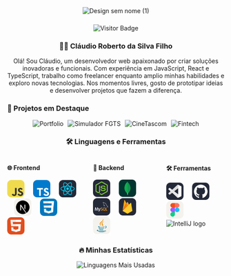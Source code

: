 <div align="center">
<img width="2560" height="900" alt="Design sem nome (1)" src="https://github.com/user-attachments/assets/82d59d53-2732-40f7-b3a4-b696be18dabc" />


</div>

###

<div align="center">
  <img src="https://visitor-badge.laobi.icu/badge?page_id=Klaudio0707.visitor-badge" alt="Visitor Badge" />
</div>


<h3 align="center">👩‍💻 Cláudio Roberto da Silva Filho</h3>

<p align="center">
Olá! Sou Cláudio, um desenvolvedor web apaixonado por criar soluções inovadoras e funcionais. Com experiência em JavaScript, React e TypeScript, trabalho como freelancer enquanto amplio minhas habilidades e exploro novas tecnologias. Nos momentos livres, gosto de prototipar ideias e desenvolver projetos que fazem a diferença.
</p>

###

<h3>🚀 Projetos em Destaque</h3>
<div style="display: flex; flex-direction: row; gap: 10px; justify-content: center; align-items: center;">
   <a href="https://portfolioklaudiodev.vercel.app" target="_blank" style="text-decoration: none;">
    <img src="https://img.shields.io/badge/Portfolio-4285f4?style=for-the-badge" alt="Portfolio">
  </a>
  <a href="https://simulador-fgts.netlify.app" target="_blank" style="text-decoration: none;">
    <img src="https://img.shields.io/badge/Simulador_FGTS-7B68EE?style=for-the-badge" alt="Simulador FGTS">
  </a>
  <a href="https://cine-tascom.vercel.app" target="_blank" style="text-decoration: none;">
    <img src="https://img.shields.io/badge/CineTascom-00FF01?style=for-the-badge" alt="CineTascom">
  </a>
  <a href="https://fintech-origamid-omega.vercel.app" target="_blank" style="text-decoration: none;">
    <img src="https://img.shields.io/badge/Fintech-4285f4?style=for-the-badge" alt="Fintech">
  </a>
</div>     


<h3 align="center">🛠 Linguagens e Ferramentas</h3>
<div style="display: flex; flex-direction: row; gap: 30px; justify-content: center; align-items: flex-start; text-align: left;">

  <div>
    <h4>🌐 Frontend</h4>
    <div>
      <img src="https://github.com/tandpfun/skill-icons/blob/main/icons/JavaScript.svg" height="40" alt="JavaScript logo" />
      <img width="12" />
      <img src="https://github.com/tandpfun/skill-icons/blob/main/icons/TypeScript.svg" height="40" alt="TypeScript logo" />
      <img width="12" />
      <img src="https://github.com/tandpfun/skill-icons/blob/main/icons/React-Dark.svg" height="40" alt="React logo" />
      <img width="12" />
      <img src="https://github.com/tandpfun/skill-icons/blob/main/icons/NextJS-Light.svg" height="40" alt="Next.js logo" />
      <img width="12" />
      <img src="https://github.com/tandpfun/skill-icons/blob/main/icons/CSS.svg" height="40" alt="CSS logo" />
      <img width="12" />
      <img src="https://github.com/tandpfun/skill-icons/blob/main/icons/HTML.svg" height="40" alt="HTML logo" />
    </div>
  </div>


  <div>
    <h4>🔧 Backend</h4>
    <div>
      <img src="https://github.com/tandpfun/skill-icons/blob/main/icons/NodeJS-Dark.svg" height="40" alt="Node.js logo" />
      <img width="12" />
      <img src="https://github.com/tandpfun/skill-icons/blob/main/icons/MongoDB.svg" height="40" alt="MongoDB logo" />
      <img width="12" />
      <img src="https://github.com/tandpfun/skill-icons/blob/main/icons/MySQL-Dark.svg" height="40" alt="MySQL logo" />
      <img width="12" />
      <img src="https://github.com/tandpfun/skill-icons/blob/main/icons/Firebase-Dark.svg" height="40" alt="Firebase logo" />
      <img width="12" />
      <img src="https://github.com/tandpfun/skill-icons/blob/main/icons/Java-Light.svg" height="40" alt="Java logo" />
    </div>
  </div>

  <div>
    <h4>🛠 Ferramentas</h4>
    <div>
      <img src="https://github.com/tandpfun/skill-icons/blob/main/icons/VSCode-Dark.svg" height="40" alt="VSCode logo" />
      <img width="12" />
      <img src="https://github.com/tandpfun/skill-icons/blob/main/icons/Github-Dark.svg" height="40" alt="GitHub logo" />
      <img width="12" />
      <img src="https://github.com/tandpfun/skill-icons/blob/main/icons/Figma-Light.svg" height="40" alt="Figma logo" />
      <img width="12" />
      <img src="https://img.icons8.com/color/48/000000/intellij-idea.png" height="40" alt="IntelliJ logo" />
    </div>
  </div>
</div>


<h3 align="center">🔥 Minhas Estatísticas</h3>

<div align="center">
  <img src="https://github-readme-stats.vercel.app/api/top-langs/?username=Klaudio0707&layout=compact&langs_count=6&theme=dark" alt="Linguagens Mais Usadas" />
</div>
